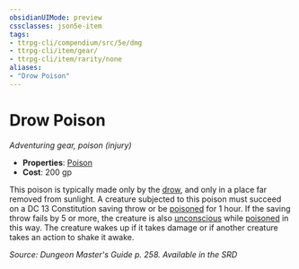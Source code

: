 ```yaml
---
obsidianUIMode: preview
cssclasses: json5e-item
tags:
- ttrpg-cli/compendium/src/5e/dmg
- ttrpg-cli/item/gear/
- ttrpg-cli/item/rarity/none
aliases: 
- "Drow Poison"
---
```

# Drow Poison
*Adventuring gear, poison (injury)*  


- **Properties**: [Poison](3-Mechanics/CLI/rules/item-properties.md#Poison)
- **Cost**: 200 gp

This poison is typically made only by the [drow](3-Mechanics/CLI/bestiary/humanoid/drow.md), and only in a place far removed from sunlight. A creature subjected to this poison must succeed on a DC 13 Constitution saving throw or be [poisoned](3-Mechanics/CLI/rules/conditions.md#Poisoned) for 1 hour. If the saving throw fails by 5 or more, the creature is also [unconscious](3-Mechanics/CLI/rules/conditions.md#Unconscious) while [poisoned](3-Mechanics/CLI/rules/conditions.md#Poisoned) in this way. The creature wakes up if it takes damage or if another creature takes an action to shake it awake.

*Source: Dungeon Master's Guide p. 258. Available in the <span title='Systems Reference Document (5.1)'>SRD</span>*